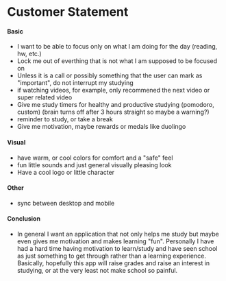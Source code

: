 
# Customer Statement

#### Basic

- I want to be able to focus only on what I am doing for the day (reading, hw, etc.)
- Lock me out of everthing that is not what I am supposed to be focused on
- Unless it is a call or possibly something that the user can mark as "important", do not interrupt my studying
- if watching videos, for example, only recommened the next video or super related video
- Give me study timers for healthy and productive studying (pomodoro, custom) (brain turns off after 3 hours straight so maybe a warning?)
- reminder to study, or take a break
- Give me motivation, maybe rewards or medals like duolingo

#### Visual

- have warm, or cool colors for comfort and a "safe" feel
- fun little sounds and just general visually pleasing look
- Have a cool logo or little character

#### Other

- sync between desktop and mobile

#### Conclusion

- In general I want an application that not only helps me study but maybe even gives me motivation and makes learning "fun". Personally I have had a hard time having motivation to learn/study and have seen school as just something to get through rather than a learning experience. Basically, hopefully this app will raise grades and raise an interest in studying, or at the very least not make school so painful.
